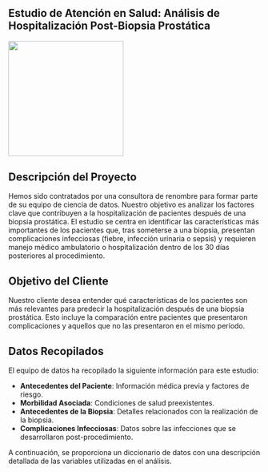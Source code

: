 # <h2>Estudio de Atención en Salud: Análisis de Hospitalización Post-Biopsia Prostática</h2>

<img align='center' src="https://www.shutterstock.com/shutterstock/photos/1641086950/display_1500/stock-vector-hospitalized-man-lying-in-bed-doctor-checking-him-flat-vector-illustration-1641086950.jpg" width="230">




## Descripción del Proyecto

Hemos sido contratados por una consultora de renombre para formar parte de su equipo de ciencia de datos. Nuestro objetivo es analizar los factores clave que contribuyen a la hospitalización de pacientes después de una biopsia prostática. El estudio se centra en identificar las características más importantes de los pacientes que, tras someterse a una biopsia, presentan complicaciones infecciosas (fiebre, infección urinaria o sepsis) y requieren manejo médico ambulatorio o hospitalización dentro de los 30 días posteriores al procedimiento.

## Objetivo del Cliente

Nuestro cliente desea entender qué características de los pacientes son más relevantes para predecir la hospitalización después de una biopsia prostática. Esto incluye la comparación entre pacientes que presentaron complicaciones y aquellos que no las presentaron en el mismo período.

## Datos Recopilados

El equipo de datos ha recopilado la siguiente información para este estudio:

- **Antecedentes del Paciente**: Información médica previa y factores de riesgo.
- **Morbilidad Asociada**: Condiciones de salud preexistentes.
- **Antecedentes de la Biopsia**: Detalles relacionados con la realización de la biopsia.
- **Complicaciones Infecciosas**: Datos sobre las infecciones que se desarrollaron post-procedimiento.

A continuación, se proporciona un diccionario de datos con una descripción detallada de las variables utilizadas en el análisis.
